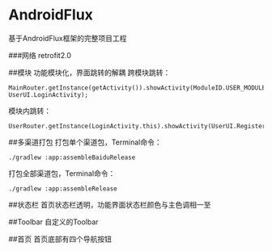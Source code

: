 # AndroidFlux
基于AndroidFlux框架的完整项目工程

###网络
retrofit2.0

##模块
功能模块化，界面跳转的解耦
跨模块跳转：
```
MainRouter.getInstance(getActivity()).showActivity(ModuleID.USER_MODULE_ID, UserUI.LoginActivity);
```
模块内跳转：
```
UserRouter.getInstance(LoginActivity.this).showActivity(UserUI.RegisterActivity);
```

##多渠道打包
打包单个渠道包，Terminal命令：
```
./gradlew :app:assembleBaiduRelease
```

打包全部渠道包，Terminal命令：
```
./gradlew :app:assembleRelease
```

##状态栏
首页状态栏透明，功能界面状态栏颜色与主色调相一至

##Toolbar
自定义的Toolbar

##首页
首页底部有四个导航按钮
